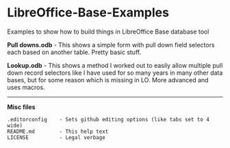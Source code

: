 # LibreOffice-Base-Examples
Examples to show how to build things in LibreOffice Base database tool


**Pull downs.odb** - This shows a simple form with pull down field selectors each based on another table.  Pretty basic stuff.

**Lookup.odb** - This shows a method I worked out to easily allow multiple pull down record selectors like I have used for so many years in many other data bases, but for some reason which is missing in LO.  More advanced and uses macros.

***

**Misc files**

    .editorconfig    - Sets github editing options (like tabs set to 4 wide)  
    README.md        - This help text  
    LICENSE          - Legal verbage  
